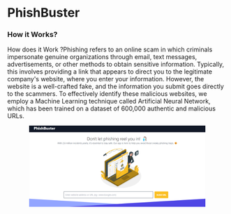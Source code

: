 # PhishBuster

### How it Works?
How does it Work ?Phishing refers to an online scam in which criminals impersonate genuine organizations through email, text messages, advertisements, or other methods to obtain sensitive information. Typically, this involves providing a link that appears to direct you to the legitimate company's website, where you enter your information. However, the website is a well-crafted fake, and the information you submit goes directly to the scammers. To effectively identify these malicious websites, we employ a Machine Learning technique called Artificial Neural Network, which has been trained on a dataset of 600,000 authentic and malicious URLs.

<div align="center">
<img src="/src/assets/phisbusterdemo.png" width="80%"/>
</div>
